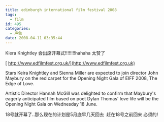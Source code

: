 ```yaml
---
title: edinburgh international film festival 2008
tags:
  - film
id: 495
categories:
  - 声色
date: 2008-04-11 03:35:44
---
```


Kiera Knightley 会出席开幕式!!!!!!!!hahaha 太赞了

[&nbsp;http://www.edfilmfest.org.uk/](http://www.edfilmfest.org.uk)

Stars Keira Knightley and Sienna Miller are expected
to join director John Maybury on the red carpet for the Opening Night
Gala of EIFF 2008, The Edge of Love.

Artistic Director
Hannah McGill was delighted to confirm that Maybury's eagerly
anticipated film based on poet Dylan Thomas' love life will be the
Opening Night Gala on Wednesday 18 June.

18号就开幕了..那么现在的计划是5月底早几天回去&nbsp; 赶在18号之前回来 必须的! 

&nbsp;
